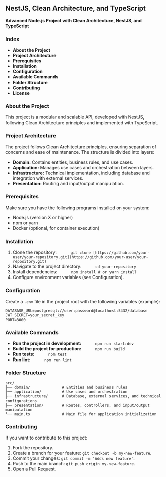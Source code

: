 ## NestJS, Clean Architecture, and TypeScript

**Advanced Node.js Project with Clean Architecture, NestJS, and TypeScript**

### Index

* **About the Project**
* **Project Architecture**
* **Prerequisites**
* **Installation**
* **Configuration**
* **Available Commands**
* **Folder Structure**
* **Contributing**
* **License**

### About the Project
This project is a modular and scalable API, developed with NestJS, following Clean Architecture principles and implemented with TypeScript.

### Project Architecture
The project follows Clean Architecture principles, ensuring separation of concerns and ease of maintenance. The structure is divided into layers:
* **Domain:** Contains entities, business rules, and use cases.
* **Application:** Manages use cases and orchestration between layers.
* **Infrastructure:** Technical implementation, including database and integration with external services.
* **Presentation:** Routing and input/output manipulation.

### Prerequisites
Make sure you have the following programs installed on your system:

* Node.js (version X or higher)
* npm or yarn
* Docker (optional, for container execution)

### Installation
1. Clone the repository:
   ```
   git clone [https://github.com/your-user/your-repository.git](https://github.com/your-user/your-repository.git)
   ```
2. Navigate to the project directory:
   ```
   cd your-repository
   ```
3. Install dependencies:
   ```
   npm install # or yarn install
   ```
4. Configure environment variables (see Configuration).

### Configuration
Create a `.env` file in the project root with the following variables (example):
```
DATABASE_URL=postgresql://user:password@localhost:5432/database
JWT_SECRET=your_secret_key
PORT=3000
```

### Available Commands
* **Run the project in development:**
   ```
   npm run start:dev
   ```
* **Build the project for production:**
   ```
   npm run build
   ```
* **Run tests:**
   ```
   npm test
   ```
* **Run lint:**
   ```
   npm run lint
   ```

### Folder Structure
```
src/
├── domain/              # Entities and business rules
├── application/         # Use cases and orchestration
├── infrastructure/      # Database, external services, and technical configurations
├── presentation/        # Routes, controllers, and input/output manipulation
└── main.ts              # Main file for application initialization
```

### Contributing
If you want to contribute to this project:
1. Fork the repository.
2. Create a branch for your feature: `git checkout -b my-new-feature`.
3. Commit your changes: `git commit -m 'Adds new feature'`.
4. Push to the main branch: `git push origin my-new-feature`.
5. Open a Pull Request.
